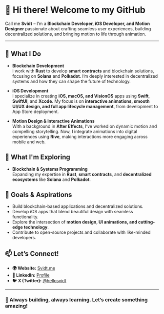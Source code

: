 # 👋 Hi there! Welcome to my GitHub  

Call me **Svidt** – I’m a **Blockchain Developer, iOS Developer, and Motion Designer** passionate about crafting seamless user experiences, building decentralized solutions, and bringing motion to life through animation.  

---

## 🚀 What I Do  

- **Blockchain Development**  
  I work with **Rust** to develop **smart contracts** and blockchain solutions, focusing on **Solana** and **Polkadot**. I’m deeply interested in decentralized systems and how they can shape the future of technology.  

- **iOS Development**  
  I specialize in creating **iOS, macOS, and VisionOS** apps using **Swift**, **SwiftUI**, and **Xcode**. My focus is on **interactive animations, smooth UI/UX design, and full app lifecycle management**, from development to App Store deployment.  

- **Motion Design & Interactive Animations**  
  With a background in **After Effects**, I’ve worked on dynamic motion and compelling storytelling. Now, I integrate animations into digital experiences using **Rive**, making interactions more engaging across mobile and web.  

## 🌱 What I'm Exploring  

- **Blockchain & Systems Programming**  
  Expanding my expertise in **Rust**, **smart contracts**, and **decentralized ecosystems** like **Solana** and **Polkadot**.  

## 🎯 Goals & Aspirations  

- Build blockchain-based applications and decentralized solutions.  
- Develop iOS apps that blend beautiful design with seamless functionality.  
- Explore the intersection of **motion design, UI animations, and cutting-edge technology**.  
- Contribute to open-source projects and collaborate with like-minded developers.  

## 📫 Let’s Connect!  

- **🌍 Website:** [Svidt.me](https://svidt.framer.website/)  
- **💼 LinkedIn:** [Profile](https://linkedin.com/in/svidt)  
- **🐦 X (Twitter):** [@hellosvidt](https://x.com/hellosvidt)  

---

### 🚀 Always building, always learning. Let’s create something amazing!  

